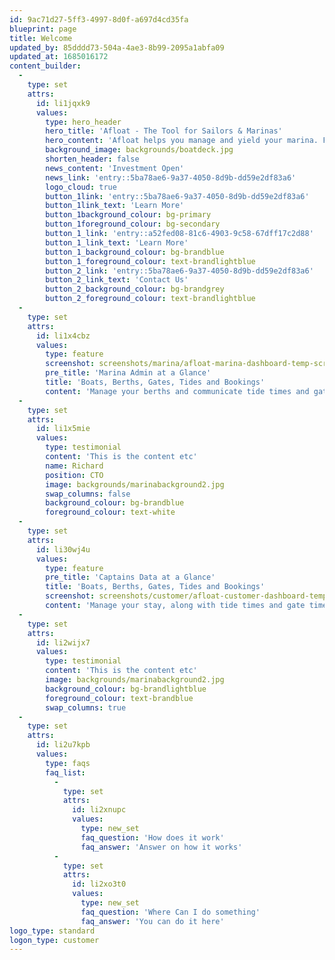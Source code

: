 ```yaml
---
id: 9ac71d27-5ff3-4997-8d0f-a697d4cd35fa
blueprint: page
title: Welcome
updated_by: 85dddd73-504a-4ae3-8b99-2095a1abfa09
updated_at: 1685016172
content_builder:
  -
    type: set
    attrs:
      id: li1jqxk9
      values:
        type: hero_header
        hero_title: 'Afloat - The Tool for Sailors & Marinas'
        hero_content: 'Afloat helps you manage and yield your marina. From managing berth contracts, to selling add-on services, Afloat adds value to increase revenue and provides real value to customers.'
        background_image: backgrounds/boatdeck.jpg
        shorten_header: false
        news_content: 'Investment Open'
        news_link: 'entry::5ba78ae6-9a37-4050-8d9b-dd59e2df83a6'
        logo_cloud: true
        button_1link: 'entry::5ba78ae6-9a37-4050-8d9b-dd59e2df83a6'
        button_1link_text: 'Learn More'
        button_1background_colour: bg-primary
        button_1foreground_colour: bg-secondary
        button_1_link: 'entry::a52fed08-81c6-4903-9c58-67dff17c2d88'
        button_1_link_text: 'Learn More'
        button_1_background_colour: bg-brandblue
        button_1_foreground_colour: text-brandlightblue
        button_2_link: 'entry::5ba78ae6-9a37-4050-8d9b-dd59e2df83a6'
        button_2_link_text: 'Contact Us'
        button_2_background_colour: bg-brandgrey
        button_2_foreground_colour: text-brandlightblue
  -
    type: set
    attrs:
      id: li1x4cbz
      values:
        type: feature
        screenshot: screenshots/marina/afloat-marina-dashboard-temp-screenshot.png
        pre_title: 'Marina Admin at a Glance'
        title: 'Boats, Berths, Gates, Tides and Bookings'
        content: 'Manage your berths and communicate tide times and gate times. Keep your customers up to date with services and invoices.'
  -
    type: set
    attrs:
      id: li1x5mie
      values:
        type: testimonial
        content: 'This is the content etc'
        name: Richard
        position: CTO
        image: backgrounds/marinabackground2.jpg
        swap_columns: false
        background_colour: bg-brandblue
        foreground_colour: text-white
  -
    type: set
    attrs:
      id: li30wj4u
      values:
        type: feature
        pre_title: 'Captains Data at a Glance'
        title: 'Boats, Berths, Gates, Tides and Bookings'
        screenshot: screenshots/customer/afloat-customer-dashboard-temp-screenshot.png
        content: 'Manage your stay, along with tide times and gate times. See and pay for invoices at participating marinas.'
  -
    type: set
    attrs:
      id: li2wijx7
      values:
        type: testimonial
        content: 'This is the content etc'
        image: backgrounds/marinabackground2.jpg
        background_colour: bg-brandlightblue
        foreground_colour: text-brandblue
        swap_columns: true
  -
    type: set
    attrs:
      id: li2u7kpb
      values:
        type: faqs
        faq_list:
          -
            type: set
            attrs:
              id: li2xnupc
              values:
                type: new_set
                faq_question: 'How does it work'
                faq_answer: 'Answer on how it works'
          -
            type: set
            attrs:
              id: li2xo3t0
              values:
                type: new_set
                faq_question: 'Where Can I do something'
                faq_answer: 'You can do it here'
logo_type: standard
logon_type: customer
---
```

